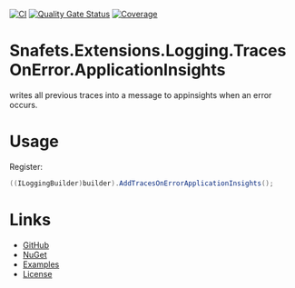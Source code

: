 ﻿[![CI](https://github.com/SnafetsTheOne/Snafets.Extensions.Logging.TracesOnError/actions/workflows/ci.yml/badge.svg?branch=main)](https://github.com/SnafetsTheOne/Snafets.Extensions.Logging.TracesOnError/actions/workflows/ci.yml)
[![Quality Gate Status](https://sonarcloud.io/api/project_badges/measure?project=snafetstheone_snafets-extensions-logging-tracesonerror&metric=alert_status)](https://sonarcloud.io/summary/new_code?id=snafetstheone_snafets-extensions-logging-tracesonerror)
[![Coverage](https://sonarcloud.io/api/project_badges/measure?project=snafetstheone_snafets-extensions-logging-tracesonerror&metric=coverage)](https://sonarcloud.io/summary/new_code?id=snafetstheone_snafets-extensions-logging-tracesonerror)

# Snafets.Extensions.Logging.TracesOnError.ApplicationInsights

writes all previous traces into a message to appinsights when an error occurs.

# Usage

Register:
``` csharp
((ILoggingBuilder)builder).AddTracesOnErrorApplicationInsights();
```

# Links

- [GitHub](https://github.com/SnafetsTheOne/Snafets.Extensions.Logging.TracesOnError)
- [NuGet](https://www.nuget.org/packages/Snafets.Extensions.Logging.TracesOnError)
- [Examples](https://github.com/SnafetsTheOne/Snafets.Extensions.Logging.TracesOnError/tree/main/examples)
- [License](https://github.com/SnafetsTheOne/Snafets.Extensions.Logging.TracesOnError/blob/main/LICENSE)